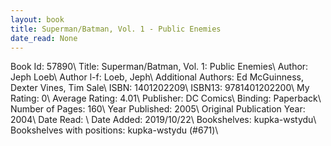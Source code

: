 ```yaml
---
layout: book
title: Superman/Batman, Vol. 1 - Public Enemies
date_read: None
---
```


Book Id: 57890\ 
Title: Superman/Batman, Vol. 1: Public Enemies\ 
Author: Jeph Loeb\ 
Author l-f: Loeb, Jeph\ 
Additional Authors: Ed McGuinness, Dexter Vines, Tim Sale\ 
ISBN: 1401202209\ 
ISBN13: 9781401202200\ 
My Rating: 0\ 
Average Rating: 4.01\ 
Publisher: DC Comics\ 
Binding: Paperback\ 
Number of Pages: 160\ 
Year Published: 2005\ 
Original Publication Year: 2004\ 
Date Read: \ 
Date Added: 2019/10/22\ 
Bookshelves: kupka-wstydu\ 
Bookshelves with positions: kupka-wstydu (#671)\ 

